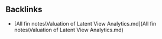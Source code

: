 

## Backlinks
- [All fin notes\Valuation of Latent View Analytics.md](All fin notes\Valuation of Latent View Analytics.md)
